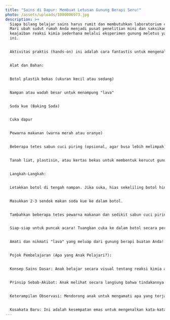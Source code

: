 ```yaml
---
title: "Sains di Dapur: Membuat Letusan Gunung Berapi Seru!"
photo: /assets/uploads/1000006973.jpg
description: >+
  Siapa bilang belajar sains harus rumit dan membutuhkan laboratorium canggih?
  Mari ubah sudut rumah Anda menjadi pusat penelitian mini dan saksikan
  keajaiban reaksi kimia sederhana melalui eksperimen gunung meletus yang seru
  ini.


  Aktivitas praktis (hands-on) ini adalah cara fantastis untuk mengenalkan konsep sebab-akibat, melatih keterampilan motorik, dan yang terpenting, menyalakan api rasa ingin tahu (curiosity) pada anak dengan cara yang tak terlupakan.


  Alat dan Bahan:


  Botol plastik bekas (ukuran kecil atau sedang)


  Nampan atau wadah besar untuk menampung "lava"


  Soda kue (Baking Soda)


  Cuka dapur


  Pewarna makanan (warna merah atau oranye)


  Beberapa tetes sabun cuci piring (opsional, agar busa lebih melimpah)


  Tanah liat, plastisin, atau kertas bekas untuk membentuk kerucut gunung (opsional)


  Langkah-Langkah:


  Letakkan botol di tengah nampan. Jika suka, hias sekeliling botol hingga membentuk kerucut gunung.


  Masukkan 2-3 sendok makan soda kue ke dalam botol.


  Tambahkan beberapa tetes pewarna makanan dan sedikit sabun cuci piring ke dalam botol.


  Siap-siap untuk puncak acara! Tuangkan cuka ke dalam botol secara perlahan tapi pasti.


  Amati dan nikmati "lava" yang meluap dari gunung berapi buatan Anda!


  Pojok Pembelajaran (Apa yang Anak Pelajari?):


  Konsep Sains Dasar: Anak belajar secara visual tentang reaksi kimia antara asam (cuka) dan basa (soda kue) yang menghasilkan gas karbon dioksida, yang mendorong "lava" keluar.


  Prinsip Sebab-Akibat: Anak melihat secara langsung bahwa tindakannya (menuang cuka) menyebabkan sebuah reaksi (letusan).


  Keterampilan Observasi: Mendorong anak untuk mengamati apa yang terjadi, bagaimana busa terbentuk, dan bagaimana lava mengalir.


  Kosakata Baru: Ini adalah kesempatan emas untuk mengenalkan kata-kata baru seperti "eksperimen", "reaksi kimia", "lava", dan "gunung berapi".
---
```

